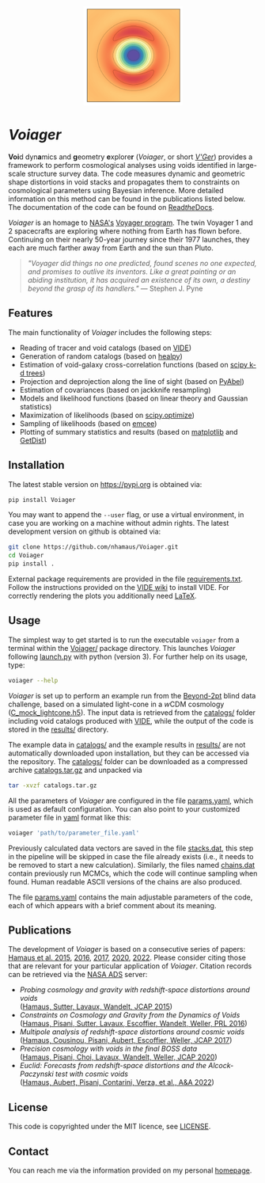 <center>
<img src="docs/voiager.png" alt="Voiager" width="200"/>
</center>

# *Voiager*

**Voi**d dyn**a**mics and **g**eometry **e**xplore**r** (*Voiager*, or short [*V'Ger*](https://intl.startrek.com/database_article/vger)) provides a framework to perform cosmological analyses using voids identified in large-scale structure survey data. The code measures dynamic and geometric shape distortions in void stacks and propagates them to constraints on cosmological parameters using Bayesian inference. More detailed information on this method can be found in the publications listed below. The documentation of the code can be found on [Read*the*Docs](https://docs.readthedocs.io).

*Voiager* is an homage to [NASA's](https://voyager.jpl.nasa.gov/) [Voyager program](https://en.wikipedia.org/wiki/Voyager_program). The twin Voyager 1 and 2 spacecrafts are exploring where nothing from Earth has flown before. Continuing on their nearly 50-year journey since their 1977 launches, they each are much farther away from Earth and the sun than Pluto.

> *"Voyager did things no one predicted, found scenes no one expected, and promises to outlive its inventors. Like a great painting or an abiding institution, it has acquired an existence of its own, a destiny beyond the grasp of its handlers."* 
— Stephen J. Pyne


## Features

The main functionality of *Voiager* includes the following steps:

- Reading of tracer and void catalogs (based on [VIDE](https://bitbucket.org/cosmicvoids/vide_public/wiki/Home/))
- Generation of random catalogs (based on [healpy](https://healpy.readthedocs.io/))
- Estimation of void-galaxy cross-correlation functions (based on [scipy k-d trees](https://docs.scipy.org/doc/scipy/reference/generated/scipy.spatial.KDTree.html#scipy.spatial.KDTree))
- Projection and deprojection along the line of sight (based on [PyAbel](https://pyabel.readthedocs.io))
- Estimation of covariances (based on jackknife resampling)
- Models and likelihood functions (based on linear theory and Gaussian statistics)
- Maximization of likelihoods (based on [scipy.optimize](https://docs.scipy.org/doc/scipy/tutorial/optimize.html))
- Sampling of likelihoods (based on [emcee](https://emcee.readthedocs.io/))
- Plotting of summary statistics and results (based on [matplotlib](https://matplotlib.org/) and [GetDist](https://getdist.readthedocs.io/))


## Installation
The latest stable version on https://pypi.org is obtained via:
```sh
pip install Voiager
```
You may want to append the `--user` flag, or use a virtual environment, in case you are working on a machine without admin rights. The latest development version on github is obtained via:
```sh
git clone https://github.com/nhamaus/Voiager.git
cd Voiager
pip install .
```
External package requirements are provided in the file [requirements.txt](requirements.txt). Follow the instructions provided on the [VIDE wiki](https://bitbucket.org/cosmicvoids/vide_public/wiki/Home/) to install VIDE. For correctly rendering the plots you additionally need [LaTeX](https://texblog.org/installing-latex/).

## Usage

The simplest way to get started is to run the executable `voiager` from a terminal within the [Voiager/](./) package directory. This launches *Voiager* following [launch.py](voiager/launch.py) with python (version 3). For further help on its usage, type:
```sh
voiager --help
```
*Voiager* is set up to perform an example run from the [Beyond-2pt](https://github.com/ANSalcedo/Beyond2ptMock) blind data challenge, based on a simulated light-cone in a *w*CDM cosmology ([C_mock_lightcone.h5](https://github.com/ANSalcedo/Beyond2ptMock/blob/main/C_mock_lightcone.h5)). The input data is retrieved from the [catalogs/](catalogs/) folder including void catalogs produced with [VIDE](https://bitbucket.org/cosmicvoids/vide_public/wiki/Home/), while the output of the code is stored in the [results/](results/) directory.


The example data in [catalogs/](catalogs/) and the example results in [results/](results/) are not automatically downloaded upon installation, but they can be accessed via the repository. The [catalogs/](catalogs/) folder can be downloaded as a compressed archive [catalogs.tar.gz](https://github.com/nhamaus/Voiager/releases/download/v0.1.0/catalogs.tar.gz) and unpacked via
```sh
tar -xvzf catalogs.tar.gz
```

All the parameters of *Voiager* are configured in the file [params.yaml](voiager/params.yaml), which is used as default configuration. You can also point to your customized parameter file in [yaml](https://pyyaml.org/) format like this:
```sh
voiager 'path/to/parameter_file.yaml'
```
Previously calculated data vectors are saved in the file [stacks.dat](/results/Beyond2pt/C_mock_lightcone_0240/stacks.dat), this step in the pipeline will be skipped in case the file already exists (i.e., it needs to be removed to start a new calculation). Similarly, the files named [chains.dat](/results/Beyond2pt/C_mock_lightcone_0240/chains.dat) contain previously run MCMCs, which the code will continue sampling when found. Human readable ASCII versions of the chains are also produced.

The file [params.yaml](voiager/params.yaml) contains the main adjustable parameters of the code, each of which appears with a brief comment about its meaning.


## Publications
The development of *Voiager* is based on a consecutive series of papers: [Hamaus et al. 2015](https://arxiv.org/abs/1507.04363), [2016](https://arxiv.org/abs/1602.01784), [2017](https://arxiv.org/abs/1705.05328), [2020](https://arxiv.org/abs/2007.07895), [2022](https://arxiv.org/abs/2108.10347). Please consider citing those that are relevant for your particular application of *Voiager*. Citation records can be retrieved via the [NASA ADS](https://ui.adsabs.harvard.edu/) server:

- *Probing cosmology and gravity with redshift-space distortions around voids*\
([Hamaus, Sutter, Lavaux, Wandelt, JCAP 2015](https://ui.adsabs.harvard.edu/abs/2015JCAP...11..036H/exportcitation))
- *Constraints on Cosmology and Gravity from the Dynamics of Voids*\
([Hamaus, Pisani, Sutter, Lavaux, Escoffier, Wandelt, Weller, PRL 2016](https://ui.adsabs.harvard.edu/abs/2016PhRvL.117i1302H/exportcitation))
- *Multipole analysis of redshift-space distortions around cosmic voids*\
([Hamaus, Cousinou, Pisani, Aubert, Escoffier, Weller, JCAP 2017](https://ui.adsabs.harvard.edu/abs/2017JCAP...07..014H/exportcitation))
- *Precision cosmology with voids in the final BOSS data*\
([Hamaus, Pisani, Choi, Lavaux, Wandelt, Weller, JCAP 2020](https://ui.adsabs.harvard.edu/abs/2020JCAP...12..023H/exportcitation))
- *Euclid: Forecasts from redshift-space distortions and the Alcock-Paczynski test with cosmic voids*\
([Hamaus, Aubert, Pisani, Contarini, Verza, et al., A&A 2022](https://ui.adsabs.harvard.edu/abs/2022A%26A...658A..20H/exportcitation))


## License
This code is copyrighted under the MIT licence, see [LICENSE](LICENSE).

## Contact
You can reach me via the information provided on my personal [homepage](https://www.usm.uni-muenchen.de/people/hamaus/).